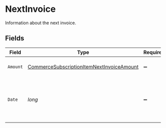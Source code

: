 # NextInvoice

Information about the next invoice.


## Fields

| Field                                                                                                             | Type                                                                                                              | Required                                                                                                          | Description                                                                                                       |
| ----------------------------------------------------------------------------------------------------------------- | ----------------------------------------------------------------------------------------------------------------- | ----------------------------------------------------------------------------------------------------------------- | ----------------------------------------------------------------------------------------------------------------- |
| `Amount`                                                                                                          | [CommerceSubscriptionItemNextInvoiceAmount](../../Models/Components/CommerceSubscriptionItemNextInvoiceAmount.md) | :heavy_minus_sign:                                                                                                | Amount for the next payment.                                                                                      |
| `Date`                                                                                                            | *long*                                                                                                            | :heavy_minus_sign:                                                                                                | Unix timestamp (in milliseconds) for the next payment date.                                                       |